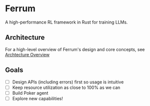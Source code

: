 # Ferrum

A high-performance RL framework in Rust for training LLMs.

## Architecture

For a high-level overview of Ferrum's design and core concepts, see [Archtecture Overview](design/architecture.md)

## Goals

- [ ] Design APIs (including errors) first so usage is intuitive
- [ ] Keep resource utilization as close to 100% as we can
- [ ] Build Poker agent
- [ ] Explore new capabilities!